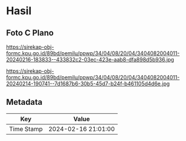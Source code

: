 # Hasil

## Foto C Plano

https://sirekap-obj-formc.kpu.go.id/89bd/pemilu/ppwp/34/04/08/20/04/3404082004011-20240216-183833--433832c2-03ec-423e-aab8-dfa898d5b936.jpg

https://sirekap-obj-formc.kpu.go.id/89bd/pemilu/ppwp/34/04/08/20/04/3404082004011-20240214-190741--7d1687b6-30b5-45d7-b24f-b461105d4d6e.jpg


## Metadata

| Key        | Value               |
| ---------- | ------------------- |
| Time Stamp | 2024-02-16 21:01:00 |



